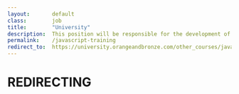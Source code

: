 ```yaml
---
layout:       default
class:        job
title:        "University"
description:  This position will be responsible for the development of design prototypes, site navigation and layout of content for various web projects.
permalink:    /javascript-training
redirect_to:  https://university.orangeandbronze.com/other_courses/javascript/
---
```

<h1>REDIRECTING</h1>